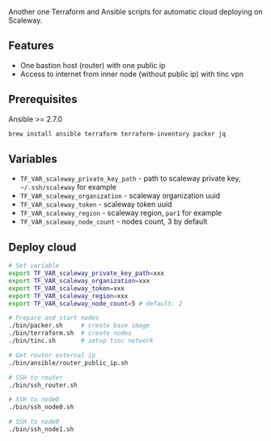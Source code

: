 Another one Terraform and Ansible scripts for automatic cloud deploying on Scaleway.

## Features
- One bastion host (router) with one public ip
- Access to internet from inner node (without public ip) with tinc vpn 

## Prerequisites

Ansible >= 2.7.0

```bash
brew install ansible terraform terraform-inventory packer jq
```

## Variables

- `TF_VAR_scaleway_private_key_path` - path to scaleway private key, `~/.ssh/scaleway` for example
- `TF_VAR_scaleway_organization` - scaleway organization uuid
- `TF_VAR_scaleway_token` - scaleway token uuid
- `TF_VAR_scaleway_region` - scaleway region, `par1` for example
- `TF_VAR_scaleway_node_count` - nodes count, 3 by default

## Deploy cloud

```bash
# Set variable
export TF_VAR_scaleway_private_key_path=xxx
export TF_VAR_scaleway_organization=xxx
export TF_VAR_scaleway_token=xxx
export TF_VAR_scaleway_region=xxx
export TF_VAR_scaleway_node_count=5 # default: 2

# Prepare and start nodes
./bin/packer.sh     # create base image
./bin/terraform.sh  # create nodes
./bin/tinc.sh       # setup tinc network

# Get router external ip 
./bin/ansible/router_public_ip.sh

# SSH to router
./bin/ssh_router.sh

# SSH to node0
./bin/ssh_node0.sh

# SSH to node0
./bin/ssh_node1.sh

```
